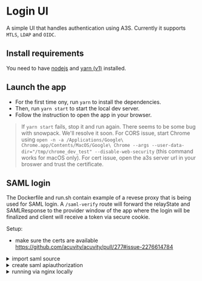 # Login UI

A simple UI that handles authentication using A3S. Currently it supports `MTLS`, `LDAP` and `OIDC`.

## Install requirements

You need to have [nodejs](https://nodejs.org/) and [yarn (v1)](https://yarnpkg.com/getting-started/install) installed.

## Launch the app

- For the first time ony, run `yarn` to install the dependencies.
- Then, run `yarn start` to start the local dev server.
- Follow the instruction to open the app in your browser.

> If `yarn start` fails, stop it and run again. There seems to be some bug with snowpack. We'll resolve it soon.
> For CORS issue, start Chrome using `open -n -a /Applications/Google\ Chrome.app/Contents/MacOS/Google\ Chrome --args --user-data-dir="/tmp/chrome_dev_test" --disable-web-security` (this command works for macOS only).
> For cert issue, open the a3s server url in your broswer and trust the certificate.

## SAML login
The Dockerfile and run.sh contain example of a revese proxy that is being used for SAML login.
A `/saml-verify` route will forward the relayState and SAMLResponse to the provider window of the app where the login will be finalized and client will receive a token via secure cookie.

Setup:
* make sure the certs are available https://github.com/acuvity/acuvity/pull/277#issue-2276614784

<details>
<summary>import saml source</summary>

```
a3sctl import ../a3s/dev/saml/a3s-samlsource.yaml -n /orgs/acuvity.ai
```
</details>

<details>
<summary>create saml apiauthorization</summary>

```
acuctl api create apiauthorization -n /orgs/acuvity.ai -d "{'name': 'saml', 'description': 'SAML auth', 'role': 'Administrator', 'subject': [['@source:name=default', '@source:namespace=/orgs/acuvity.ai', '@source:type=saml']]}"
```
</details>

<details>
<summary>running via nginx locally</summary>

```
make container ARCH=native &&
docker run -v $CERTS_FOLDER:/certs -e FRONTEND_TLS_CERT=/certs/public-server-cert.pem -e FRONTEND_TLS_KEY=/certs/public-server-key.pem -e FRONTEND_TLS_KEY_PASS=/certs/public-server-key.pass -p 3000:1443 docker.io/local/acuvity/containers/frontend:v0.0.0-a556fbe
```
</details>


